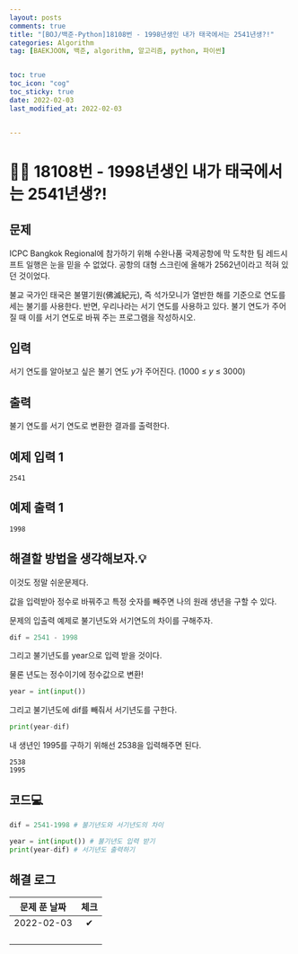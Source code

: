 ```yaml
---
layout: posts
comments: true
title: "[BOJ/백준-Python]18108번 - 1998년생인 내가 태국에서는 2541년생?!"
categories: Algorithm
tag: [BAEKJOON, 백준, algorithm, 알고리즘, python, 파이썬]


toc: true
toc_icon: "cog"
toc_sticky: true
date: 2022-02-03
last_modified_at: 2022-02-03


---
```




# 👩‍🦲 18108번 - 1998년생인 내가 태국에서는 2541년생?!



## 문제

ICPC Bangkok Regional에 참가하기 위해 수완나품 국제공항에 막 도착한 팀 레드시프트 일행은 눈을 믿을 수 없었다. 공항의 대형 스크린에 올해가 2562년이라고 적혀 있던 것이었다.

불교 국가인 태국은 불멸기원(佛滅紀元), 즉 석가모니가 열반한 해를 기준으로 연도를 세는 불기를 사용한다. 반면, 우리나라는 서기 연도를 사용하고 있다. 불기 연도가 주어질 때 이를 서기 연도로 바꿔 주는 프로그램을 작성하시오.



## 입력

서기 연도를 알아보고 싶은 불기 연도 *y*가 주어진다. (1000 ≤ *y* ≤ 3000)



## 출력

불기 연도를 서기 연도로 변환한 결과를 출력한다.



## 예제 입력 1 

```
2541
```



## 예제 출력 1

```
1998
```



##  해결할 방법을 생각해보자.💡

이것도 정말 쉬운문제다.

값을 입력받아 정수로 바꿔주고 특정 숫자를 빼주면 나의 원래 생년을 구할 수 있다.



문제의 입출력 예제로 불기년도와 서기연도의 차이를 구해주자.

```python
dif = 2541 - 1998
```

그리고 불기년도를 year으로 입력 받을 것이다.

물론 년도는 정수이기에 정수값으로 변환!

```python
year = int(input())
```

그리고 불기년도에 dif를 빼줘서 서기년도를 구한다.

```python
print(year-dif)
```

내 생년인 1995를 구하기 위해선 2538을 입력해주면 된다.

```
2538
1995
```



## 코드💻

```python
dif = 2541-1998 # 불기년도와 서기년도의 차이

year = int(input()) # 불기년도 입력 받기
print(year-dif) # 서기년도 출력하기
```





## 해결 로그 

| 문제 푼 날짜 | 체크 |
| :----------: | :--: |
|  2022-02-03  |  ✔   |
|              |      |
|              |      |
|              |      |
|              |      |



